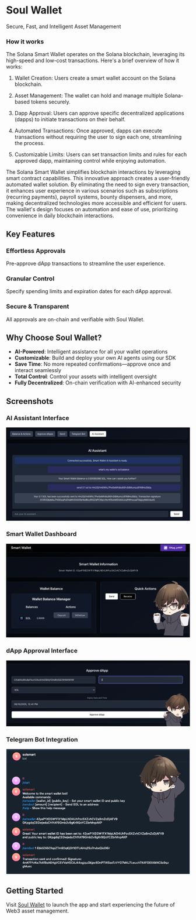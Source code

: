 # Soul Wallet 

Secure, Fast, and Intelligent Asset Management

### How it works
The Solana Smart Wallet operates on the Solana blockchain, leveraging its high-speed and low-cost transactions. Here's a brief overview of how it works:

1. Wallet Creation: Users create a smart wallet account on the Solana blockchain.

2. Asset Management: The wallet can hold and manage multiple Solana-based tokens securely.

3. Dapp Approval: Users can approve specific decentralized applications (dapps) to initiate transactions on their behalf.

4. Automated Transactions: Once approved, dapps can execute transactions without requiring the user to sign each one, streamlining the process.

5. Customizable Limits: Users can set transaction limits and rules for each approved dapp, maintaining control while enjoying automation.


The Solana Smart Wallet simplifies blockchain interactions by leveraging smart contract capabilities. This innovative approach creates a user-friendly automated wallet solution. By eliminating the need to sign every transaction, it enhances user experience in various scenarios such as subscriptions (recurring payments), payroll systems, bounty dispensers, and more, making decentralized technologies more accessible and efficient for users. The wallet's design focuses on automation and ease of use, prioritizing convenience in daily blockchain interactions.


## Key Features

### Effortless Approvals
Pre-approve dApp transactions to streamline the user experience.

### Granular Control
Specify spending limits and expiration dates for each dApp approval.

### Secure & Transparent
All approvals are on-chain and verifiable with Soul Wallet.

## Why Choose Soul Wallet?

- **AI-Powered**: Intelligent assistance for all your wallet operations
- **Customizable**: Build and deploy your own AI agents using our SDK
- **Save Time**: No more repeated confirmations—approve once and interact seamlessly
- **Total Control**: Control your assets with intelligent oversight
- **Fully Decentralized**: On-chain verification with AI-enhanced security

## Screenshots

### AI Assistant Interface
![AI Assistant Screenshot](demo_images/ai_assist.png)

### Smart Wallet Dashboard
![Dashboard Screenshot](demo_images/smart_wallet.png)

### dApp Approval Interface
![Transaction Interface Screenshot](demo_images/approve_dapp.png)

### Telegram Bot Integration
![Telegram Bot Screenshot](demo_images/telegram_bot.png)

## Getting Started

Visit [Soul Wallet](https://soulwallet.xyz) to launch the app and start experiencing the future of Web3 asset management.
